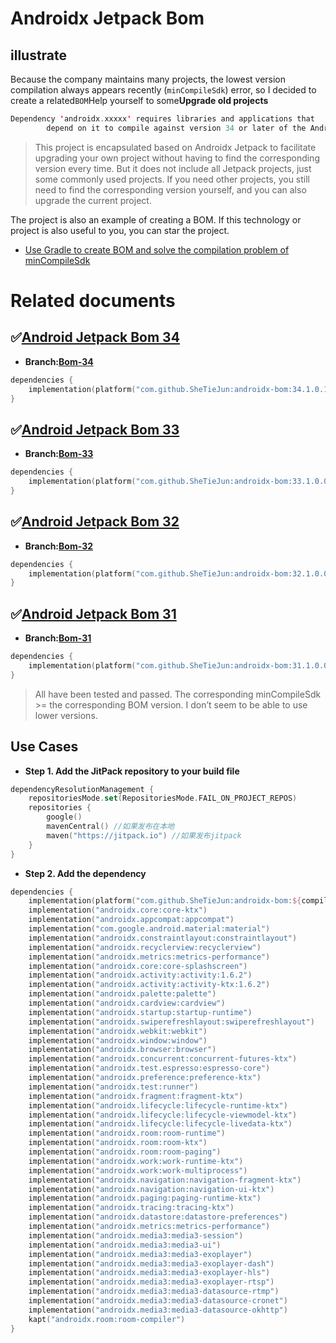 # Androidx Jetpack Bom

## illustrate

Because the company maintains many projects, the lowest version compilation always appears recently (`minCompileSdk`) error, so I decided to create a related`BOM`Help yourself to some**Upgrade old projects**

```kotlin
Dependency 'androidx.xxxxx' requires libraries and applications that
        depend on it to compile against version 34 or later of the Android APIs.
```

> This project is encapsulated based on Androidx Jetpack to facilitate upgrading your own project without having to find the corresponding version every time.
> But it does not include all Jetpack projects, just some commonly used projects. If you need other projects, you still need to find the corresponding version yourself, and you can also upgrade the current project.

The project is also an example of creating a BOM. If this technology or project is also useful to you, you can star the project.

-   [Use Gradle to create BOM and solve the compilation problem of minCompileSdk](https://github.com/SheTieJun/androidx-bom/wiki/%E5%88%A9%E7%94%A8Gradle%E5%88%9B%E5%BB%BABOM,%E8%A7%A3%E5%86%B3minCompileSdk-%E7%9A%84%E7%BC%96%E8%AF%91%E9%97%AE%E9%A2%98)

# Related documents

## :white_check_mark:[Android Jetpack Bom 34](doc/Android-Jetpack-Bom-34.MD)

-   **Branch:[Bom-34](https://github.com/SheTieJun/androidx-bom/tree/feature/bom-34)**

```kotlin
dependencies {
    implementation(platform("com.github.SheTieJun:androidx-bom:34.1.0.1"))
}
```

## :white_check_mark:[Android Jetpack Bom 33](doc/Android-Jetpack-Bom-33.MD)

-   **Branch:[Bom-33](https://github.com/SheTieJun/androidx-bom/tree/feature/bom-33)**

```kotlin
dependencies {
    implementation(platform("com.github.SheTieJun:androidx-bom:33.1.0.0"))
}
```

## :white_check_mark:[Android Jetpack Bom 32](doc/Android-Jetpack-Bom-32.MD)

-   **Branch:[Bom-32](https://github.com/SheTieJun/androidx-bom/tree/feature/bom-32)**

```kotlin
dependencies {
    implementation(platform("com.github.SheTieJun:androidx-bom:32.1.0.0"))
}
```

## :white_check_mark:[Android Jetpack Bom 31](doc/Android-Jetpack-Bom-31.MD)

-   **Branch:[Bom-31](https://github.com/SheTieJun/androidx-bom/tree/feature/bom-31)**

```kotlin
dependencies {
    implementation(platform("com.github.SheTieJun:androidx-bom:31.1.0.0"))
}
```

> All have been tested and passed. The corresponding minCompileSdk >= the corresponding BOM version. I don’t seem to be able to use lower versions.

## Use Cases

-   **Step 1. Add the JitPack repository to your build file**

```kotlin
dependencyResolutionManagement {
    repositoriesMode.set(RepositoriesMode.FAIL_ON_PROJECT_REPOS)
    repositories {
        google()
        mavenCentral() //如果发布在本地
        maven("https://jitpack.io") //如果发布jitpack
    }
}
```

-   **Step 2. Add the dependency**

```kotlin
dependencies {
    implementation(platform("com.github.SheTieJun:androidx-bom:${compileSdkVersion}.1.0.0"))
    implementation("androidx.core:core-ktx")
    implementation("androidx.appcompat:appcompat")
    implementation("com.google.android.material:material")
    implementation("androidx.constraintlayout:constraintlayout")
    implementation("androidx.recyclerview:recyclerview")
    implementation("androidx.metrics:metrics-performance")
    implementation("androidx.core:core-splashscreen")
    implementation("androidx.activity:activity:1.6.2")
    implementation("androidx.activity:activity-ktx:1.6.2")
    implementation("androidx.palette:palette")
    implementation("androidx.cardview:cardview")
    implementation("androidx.startup:startup-runtime")
    implementation("androidx.swiperefreshlayout:swiperefreshlayout")
    implementation("androidx.webkit:webkit")
    implementation("androidx.window:window")
    implementation("androidx.browser:browser")
    implementation("androidx.concurrent:concurrent-futures-ktx")
    implementation("androidx.test.espresso:espresso-core")
    implementation("androidx.preference:preference-ktx")
    implementation("androidx.test:runner")
    implementation("androidx.fragment:fragment-ktx")
    implementation("androidx.lifecycle:lifecycle-runtime-ktx")
    implementation("androidx.lifecycle:lifecycle-viewmodel-ktx")
    implementation("androidx.lifecycle:lifecycle-livedata-ktx")
    implementation("androidx.room:room-runtime")
    implementation("androidx.room:room-ktx")
    implementation("androidx.room:room-paging")
    implementation("androidx.work:work-runtime-ktx")
    implementation("androidx.work:work-multiprocess")
    implementation("androidx.navigation:navigation-fragment-ktx")
    implementation("androidx.navigation:navigation-ui-ktx")
    implementation("androidx.paging:paging-runtime-ktx")
    implementation("androidx.tracing:tracing-ktx")
    implementation("androidx.datastore:datastore-preferences")
    implementation("androidx.metrics:metrics-performance")
    implementation("androidx.media3:media3-session")
    implementation("androidx.media3:media3-ui")
    implementation("androidx.media3:media3-exoplayer")
    implementation("androidx.media3:media3-exoplayer-dash")
    implementation("androidx.media3:media3-exoplayer-hls")
    implementation("androidx.media3:media3-exoplayer-rtsp")
    implementation("androidx.media3:media3-datasource-rtmp")
    implementation("androidx.media3:media3-datasource-cronet")
    implementation("androidx.media3:media3-datasource-okhttp")
    kapt("androidx.room:room-compiler")
}
```
